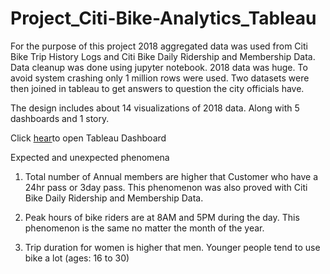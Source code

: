 # Project_Citi-Bike-Analytics_Tableau

For the purpose of this project 2018 aggregated data was used from Citi Bike Trip History Logs and Citi Bike Daily Ridership and Membership Data. Data cleanup was done using jupyter notebook. 2018 data was huge. To avoid system crashing only 1 million rows were used. Two datasets were then joined in tableau to get answers to question the city officials have. 
 
The design includes about 14 visualizations of 2018 data. Along with 5 dashboards and 1 story.

Click [hear](https://public.tableau.com/profile/niha4956#!/vizhome/CitiBikeAnalytics_15955510007700/FinalStory?publish=yes)to open Tableau Dashboard

Expected and unexpected phenomena
1.	Total number of Annual members are higher that Customer who have a 24hr pass or 3day pass. This phenomenon was also proved with Citi Bike Daily Ridership and Membership Data.  
 

2.	Peak hours of bike riders are at 8AM and 5PM during the day. This phenomenon is the same no matter the month of the year. 
 

3.	Trip duration for women is higher that men. Younger people tend to use bike a lot (ages: 16 to 30)
 

